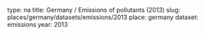 type: na
title: Germany / Emissions of pollutants (2013)
slug: places/germany/datasets/emissions/2013
place: germany
dataset: emissions
year: 2013
